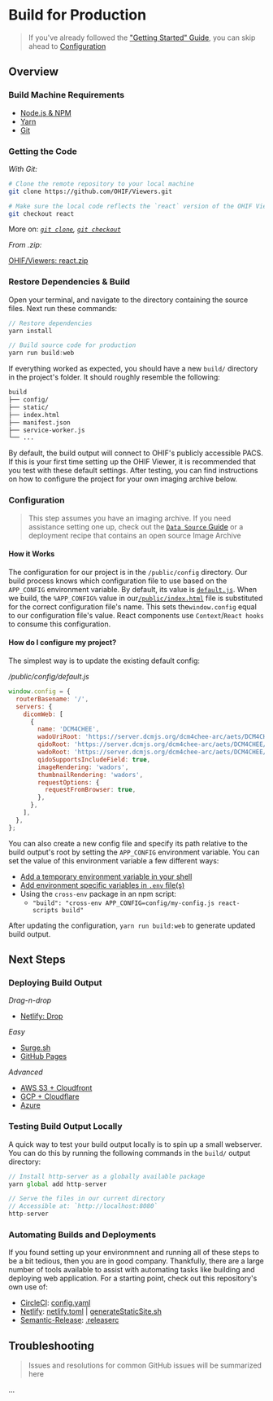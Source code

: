 # Build for Production

> If you've already followed the
> ["Getting Started" Guide](/essentials/getting-started.md), you can skip ahead
> to [Configuration](#configuration)

## Overview

### Build Machine Requirements

- [Node.js & NPM](https://nodejs.org/en/download/)
- [Yarn](https://yarnpkg.com/lang/en/docs/install/)
- [Git](https://www.atlassian.com/git/tutorials/install-git)

### Getting the Code

_With Git:_

```bash
# Clone the remote repository to your local machine
git clone https://github.com/OHIF/Viewers.git

# Make sure the local code reflects the `react` version of the OHIF Viewer
git checkout react
```

More on: _[`git clone`](https://git-scm.com/docs/git-clone),
[`git checkout`](https://git-scm.com/docs/git-checkout)_

_From .zip:_

[OHIF/Viewers: react.zip](https://github.com/OHIF/Viewers/archive/react.zip)

### Restore Dependencies & Build

Open your terminal, and navigate to the directory containing the source files.
Next run these commands:

```js
// Restore dependencies
yarn install

// Build source code for production
yarn run build:web
```

If everything worked as expected, you should have a new `build/` directory in
the project's folder. It should roughly resemble the following:

```bash
build
├── config/
├── static/
├── index.html
├── manifest.json
├── service-worker.js
└── ...
```

By default, the build output will connect to OHIF's publicly accessible PACS. If
this is your first time setting up the OHIF Viewer, it is recommended that you
test with these default settings. After testing, you can find instructions on
how to configure the project for your own imaging archive below.

### Configuration

> This step assumes you have an imaging archive. If you need assistance setting
> one up, check out the [`Data Source` Guide](./../../essentials/data-source.md)
> or a deployment recipe that contains an open source Image Archive

#### How it Works

The configuration for our project is in the `/public/config` directory. Our
build process knows which configuration file to use based on the `APP_CONFIG`
environment variable. By default, its value is
[`default.js`](https://github.com/OHIF/Viewers/blob/master/platform/viewer/public/config/default.js).
When we build, the `%APP_CONFIG%` value in
our[`/public/index.html`](https://github.com/OHIF/Viewers/blob/master/platform/viewer/public/index.html)
file is substituted for the correct configuration file's name. This sets
the`window.config` equal to our configuration file's value. React components use `Context`/`React hooks` to consume this configuration.

#### How do I configure my project?

The simplest way is to update the existing default config:

_/public/config/default.js_

```js
window.config = {
  routerBasename: '/',
  servers: {
    dicomWeb: [
      {
        name: 'DCM4CHEE',
        wadoUriRoot: 'https://server.dcmjs.org/dcm4chee-arc/aets/DCM4CHEE/wado',
        qidoRoot: 'https://server.dcmjs.org/dcm4chee-arc/aets/DCM4CHEE/rs',
        wadoRoot: 'https://server.dcmjs.org/dcm4chee-arc/aets/DCM4CHEE/rs',
        qidoSupportsIncludeField: true,
        imageRendering: 'wadors',
        thumbnailRendering: 'wadors',
        requestOptions: {
          requestFromBrowser: true,
        },
      },
    ],
  },
};
```

You can also create a new config file and specify its path relative to the build
output's root by setting the `APP_CONFIG` environment variable. You can set the
value of this environment variable a few different ways:

- [Add a temporary environment variable in your shell](https://facebook.github.io/create-react-app/docs/adding-custom-environment-variables#adding-temporary-environment-variables-in-your-shell)
- [Add environment specific variables in `.env` file(s)](https://facebook.github.io/create-react-app/docs/adding-custom-environment-variables#adding-development-environment-variables-in-env)
- Using the `cross-env` package in an npm script:
  - `"build": "cross-env APP_CONFIG=config/my-config.js react-scripts build"`

After updating the configuration, `yarn run build:web` to generate updated build
output.

## Next Steps

### Deploying Build Output

_Drag-n-drop_

- [Netlify: Drop](/deployment/recipes/static-assets.md#netlify-drop)

_Easy_

- [Surge.sh](/deployment/recipes/static-assets.md#surgesh)
- [GitHub Pages](/deployment/recipes/static-assets.md#github-pages)

_Advanced_

- [AWS S3 + Cloudfront](/deployment/recipes/static-assets.md#aws-s3--cloudfront)
- [GCP + Cloudflare](/deployment/recipes/static-assets.md#gcp--cloudflare)
- [Azure](/deployment/recipes/static-assets.md#azure)

### Testing Build Output Locally

A quick way to test your build output locally is to spin up a small webserver.
You can do this by running the following commands in the `build/` output
directory:

```js
// Install http-server as a globally available package
yarn global add http-server

// Serve the files in our current directory
// Accessible at: `http://localhost:8080`
http-server
```

### Automating Builds and Deployments

If you found setting up your environmnent and running all of these steps to be a
bit tedious, then you are in good company. Thankfully, there are a large number
of tools available to assist with automating tasks like building and deploying
web application. For a starting point, check out this repository's own use of:

- [CircleCI][circleci]: [config.yaml][circleci-config]
- [Netlify][netlify]: [netlify.toml][netlify.toml] |
  [generateStaticSite.sh][generatestaticsite.sh]
- [Semantic-Release][semantic-release]: [.releaserc][releaserc]

## Troubleshooting

> Issues and resolutions for common GitHub issues will be summarized here

...

<!-- prettier-ignore-start -->
[circleci]: https://circleci.com/gh/OHIF/Viewers
[circleci-config]: https://github.com/OHIF/Viewers/blob/react/.circleci/config.yml
[netlify]: https://app.netlify.com/sites/ohif/deploys
[netlify.toml]: https://github.com/OHIF/Viewers/blob/react/netlify.toml
[generateStaticSite.sh]: https://github.com/OHIF/Viewers/blob/react/generateStaticSite.sh
[semantic-release]: https://semantic-release.gitbook.io/semantic-release/
[releaserc]: https://github.com/OHIF/Viewers/blob/react/.releaserc
<!-- prettier-ignore-end -->
